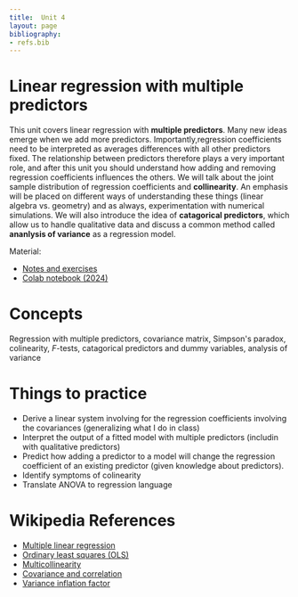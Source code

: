 ```yaml
---
title:  Unit 4
layout: page
bibliography:
- refs.bib
---
```



# Linear regression with multiple predictors

This unit covers linear regression with **multiple predictors**. Many new ideas emerge when we add more predictors. Importantly,regression coefficients need to be interpreted as averages differences with all other predictors fixed.  The relationship between predictors therefore plays a very important role, and after this unit you should understand how adding and removing regression coefficients influences the others. We will talk about the joint sample distribution of regression coefficients and **collinearity**. An emphasis will be placed on different ways of understanding these things (linear algebra vs. geometry) and as always, experimentation with numerical simulations. We will also introduce the idea of **catagorical predictors**, which allow us to handle qualitative data and discuss a common method called **ananlysis of variance** as a regression model. 

Material:
- [Notes and exercises](/public/latex_notes/unit4/unit4.pdf)
- [Colab notebook (2024)](https://colab.research.google.com/drive/1oIRgP_7-c5DGV1D2iz5nj406mZfJxUIG?usp=sharing)

# Concepts

Regression with multiple predictors, covariance matrix, Simpson's paradox, colinearity, $F$-tests, catagorical predictors and dummy variables, analysis of variance
  

# Things to practice
- Derive a linear system involving for the regression coefficients involving the covariances (generalizing what I do in class)
- Interpret the output of a fitted model with multiple predictors (includin with qualitative predictors) 
- Predict how adding a predictor to a model will change the regression coefficient of an existing predictor (given knowledge about predictors).
- Identify symptoms of colinearity
- Translate ANOVA to regression language

# Wikipedia References
- [Multiple linear regression](https://en.wikipedia.org/wiki/Multiple_linear_regression)
- [Ordinary least squares (OLS)](https://en.wikipedia.org/wiki/Ordinary_least_squares)
- [Multicollinearity](https://en.wikipedia.org/wiki/Multicollinearity)
- [Covariance and correlation](https://en.wikipedia.org/wiki/Covariance_and_correlation)
- [Variance inflation factor](https://en.wikipedia.org/wiki/Variance_inflation_factor)